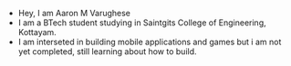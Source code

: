 - Hey, I am Aaron M Varughese
- I am a BTech student studying in Saintgits College of Engineering, Kottayam.
- I am interseted in building mobile applications and games but i am not yet completed, still learning about how to build.

